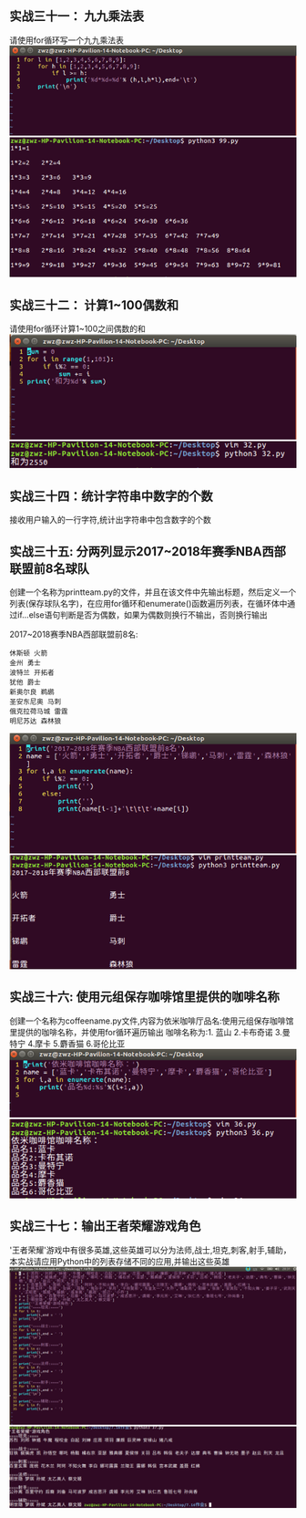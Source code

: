 ## **实战三十一： 九九乘法表**
请使用for循环写一个九九乘法表
![](031.png)
![](31.png)
## **实战三十二： 计算1~100偶数和**

请使用for循环计算1~100之间偶数的和
![](032.png)
![](32.png)
## **实战三十四：统计字符串中数字的个数**

接收用户输入的一行字符,统计出字符串中包含数字的个数


## **实战三十五: 分两列显示2017~2018年赛季NBA西部联盟前8名球队**

创建一个名称为printteam.py的文件，并且在该文件中先输出标题，然后定义一个列表(保存球队名字)，在应用for循环和enumerate()函数遍历列表，在循环体中通过if...else语句判断是否为偶数，如果为偶数则换行不输出，否则换行输出

2017~2018赛季NBA西部联盟前8名:

    休斯顿 火箭
    金州 勇士
    波特兰 开拓者
    犹他 爵士
    新奥尔良 鹈鹕
    圣安东尼奥 马刺
    俄克拉荷马城 雷霆
    明尼苏达 森林狼
![](035.png)
![](35.png)
## **实战三十六: 使用元组保存咖啡馆里提供的咖啡名称**

创建一个名称为coffeename.py文件,内容为依米咖啡厅品名:使用元组保存咖啡馆里提供的咖啡名称，并使用for循环遍历输出 咖啡名称为:1. 蓝山 2.卡布奇诺 3.曼特宁 4.摩卡 5.麝香猫 6.哥伦比亚 
![](036.png)
![](36.png)
## **实战三十七：输出王者荣耀游戏角色**

'王者荣耀'游戏中有很多英雄,这些英雄可以分为法师,战士,坦克,刺客,射手,辅助，本实战请应用Python中的列表存储不同的应用,并输出这些英雄 
![](037.png)
![](37.png)